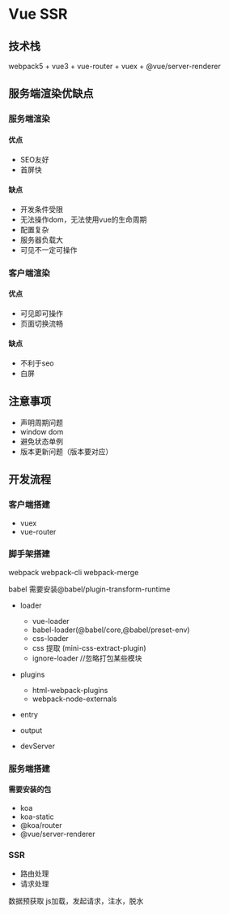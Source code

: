 # Vue SSR

## 技术栈
webpack5 + vue3 + vue-router + vuex + @vue/server-renderer

## 服务端渲染优缺点

### 服务端渲染
#### 优点
- SEO友好
- 首屏快

#### 缺点
- 开发条件受限
- 无法操作dom，无法使用vue的生命周期
- 配置复杂
- 服务器负载大
- 可见不一定可操作

### 客户端渲染
#### 优点
- 可见即可操作
- 页面切换流畅

#### 缺点
- 不利于seo
- 白屏

## 注意事项
- 声明周期问题
- window dom
- 避免状态单例
- 版本更新问题（版本要对应）

## 开发流程
### 客户端搭建
- vuex
- vue-router
  
### 脚手架搭建

webpack webpack-cli webpack-merge

babel 需要安装@babel/plugin-transform-runtime

- loader
  - vue-loader
  - babel-loader(@babel/core,@babel/preset-env)
  - css-loader
  - css 提取 (mini-css-extract-plugin)
  - ignore-loader //忽略打包某些模块

- plugins
  - html-webpack-plugins
  - webpack-node-externals
- entry
- output
- devServer

### 服务端搭建

#### 需要安装的包
 - koa 
 - koa-static 
 - @koa/router
 - @vue/server-renderer
  
### SSR
- 路由处理
- 请求处理

数据预获取
js加载，发起请求，注水，脱水
